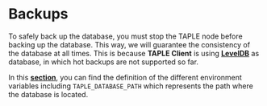 # Backups

To safely back up the database, you must stop the TAPLE node before backing up the database. This way, we will guarantee the consistency of the database at all times. This is because **TAPLE Client** is using **[LevelDB](https://github.com/google/leveldb)** as database, in which hot backups are not supported so far.

In this **[section](./taple-client-config.md#environment-variables)**, you can find the definition of the different environment variables including `TAPLE_DATABASE_PATH` which represents the path where the database is located.